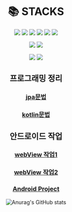 <div align=center><h1>📚 STACKS</h1></div>
<div align=center> 
  <img src="https://img.shields.io/badge/Java-007396?style=for-the-badge&logo=Java&logoColor=white"/></a>
  <img src="https://img.shields.io/badge/springboot-6DB33F?style=for-the-badge&logo=springboot&logoColor=white">
  <img src="https://img.shields.io/badge/SpringSecurity-1DB954?style=for-the-badge&logo=SpringSecurity&logoColor=green"/></a>
  <img src="https://img.shields.io/badge/mysql-4479A1?style=for-the-badge&logo=mysql&logoColor=white"></a>
  <img src="https://img.shields.io/badge/spring-6DB33F?style=for-the-badge&logo=spring&logoColor=white"></a>
  <img src="https://img.shields.io/badge/mariaDB-003545?style=for-the-badge&logo=mariaDB&logoColor=white"></a>
  <br>

  <img src="https://img.shields.io/badge/firebase-FFCA28?style=for-the-badge&logo=firebase&logoColor=white"></a>
  <img src="https://img.shields.io/badge/kotlin-7F52FF?style=for-the-badge&logo=kotlin&logoColor=white"></a>
  <br>

  <img src="https://img.shields.io/badge/git-F05032?style=for-the-badge&logo=git&logoColor=white"></a>
  <img src="https://img.shields.io/badge/gradle-02303A?style=for-the-badge&logo=gradle&logoColor=white"></a>
  <br>

## 프로그래밍 정리 
### [jpa문법](https://github.com/js988174/jpa)
### [kotlin문법](https://github.com/js988174/Kotlin)

##  안드로이드 작업
### [webView 작업1](https://github.com/js988174/washcar)
### [webView 작업2](https://github.com/js988174/kidforp)
### [Android Project](https://github.com/js988174/cafe)


![Anurag's GitHub stats](https://github-readme-stats.vercel.app/api?username=js988174&show_icons=true&theme=radical)
  <div>
